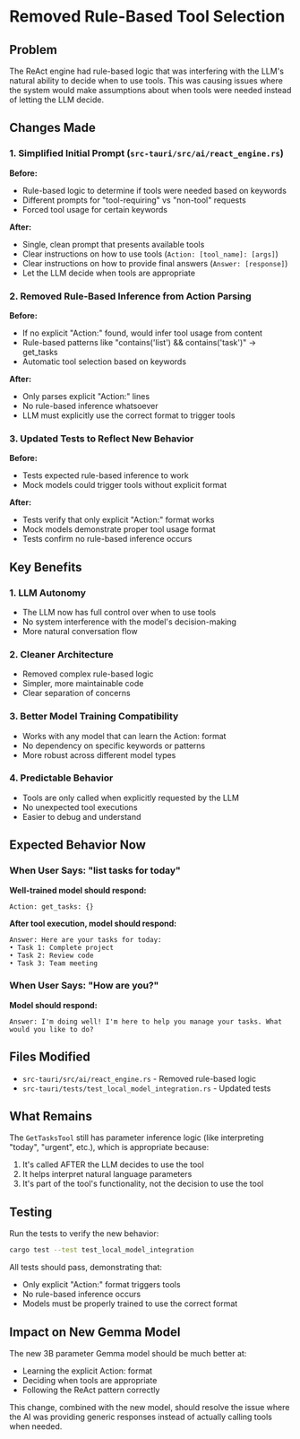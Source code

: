# Removed Rule-Based Tool Selection

## Problem

The ReAct engine had rule-based logic that was interfering with the LLM's natural ability to decide when to use tools. This was causing issues where the system would make assumptions about when tools were needed instead of letting the LLM decide.

## Changes Made

### 1. Simplified Initial Prompt (`src-tauri/src/ai/react_engine.rs`)

**Before:**

- Rule-based logic to determine if tools were needed based on keywords
- Different prompts for "tool-requiring" vs "non-tool" requests
- Forced tool usage for certain keywords

**After:**

- Single, clean prompt that presents available tools
- Clear instructions on how to use tools (`Action: [tool_name]: [args]`)
- Clear instructions on how to provide final answers (`Answer: [response]`)
- Let the LLM decide when tools are appropriate

### 2. Removed Rule-Based Inference from Action Parsing

**Before:**

- If no explicit "Action:" found, would infer tool usage from content
- Rule-based patterns like "contains('list') && contains('task')" → get_tasks
- Automatic tool selection based on keywords

**After:**

- Only parses explicit "Action:" lines
- No rule-based inference whatsoever
- LLM must explicitly use the correct format to trigger tools

### 3. Updated Tests to Reflect New Behavior

**Before:**

- Tests expected rule-based inference to work
- Mock models could trigger tools without explicit format

**After:**

- Tests verify that only explicit "Action:" format works
- Mock models demonstrate proper tool usage format
- Tests confirm no rule-based inference occurs

## Key Benefits

### 1. **LLM Autonomy**

- The LLM now has full control over when to use tools
- No system interference with the model's decision-making
- More natural conversation flow

### 2. **Cleaner Architecture**

- Removed complex rule-based logic
- Simpler, more maintainable code
- Clear separation of concerns

### 3. **Better Model Training Compatibility**

- Works with any model that can learn the Action: format
- No dependency on specific keywords or patterns
- More robust across different model types

### 4. **Predictable Behavior**

- Tools are only called when explicitly requested by the LLM
- No unexpected tool executions
- Easier to debug and understand

## Expected Behavior Now

### When User Says: "list tasks for today"

**Well-trained model should respond:**

```
Action: get_tasks: {}
```

**After tool execution, model should respond:**

```
Answer: Here are your tasks for today:
• Task 1: Complete project
• Task 2: Review code
• Task 3: Team meeting
```

### When User Says: "How are you?"

**Model should respond:**

```
Answer: I'm doing well! I'm here to help you manage your tasks. What would you like to do?
```

## Files Modified

- `src-tauri/src/ai/react_engine.rs` - Removed rule-based logic
- `src-tauri/tests/test_local_model_integration.rs` - Updated tests

## What Remains

The `GetTasksTool` still has parameter inference logic (like interpreting "today", "urgent", etc.), which is appropriate because:

1. It's called AFTER the LLM decides to use the tool
2. It helps interpret natural language parameters
3. It's part of the tool's functionality, not the decision to use the tool

## Testing

Run the tests to verify the new behavior:

```bash
cargo test --test test_local_model_integration
```

All tests should pass, demonstrating that:

- Only explicit "Action:" format triggers tools
- No rule-based inference occurs
- Models must be properly trained to use the correct format

## Impact on New Gemma Model

The new 3B parameter Gemma model should be much better at:

- Learning the explicit Action: format
- Deciding when tools are appropriate
- Following the ReAct pattern correctly

This change, combined with the new model, should resolve the issue where the AI was providing generic responses instead of actually calling tools when needed.
